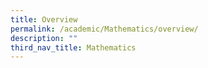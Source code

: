 ```yaml
---
title: Overview
permalink: /academic/Mathematics/overview/
description: ""
third_nav_title: Mathematics
---
```

